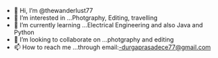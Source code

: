 - 👋 Hi, I’m @thewanderlust77
- 👀 I’m interested in ...Photgraphy, Editing, travelling
- 🌱 I’m currently learning ...Electrical Engineering and also Java and Python
- 💞️ I’m looking to collaborate on ...photgraphy and editing
- 📫 How to reach me ...through email:-durgaprasadece77@gmail.com 

<!---
thewanderlust77/thewanderlust77 is a ✨ special ✨ repository because its `README.md` (this file) appears on your GitHub profile.
You can click the Preview link to take a look at your changes.
--->
